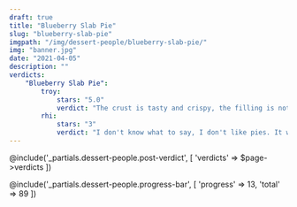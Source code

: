 ```yaml
---
draft: true
title: "Blueberry Slab Pie"
slug: "blueberry-slab-pie"
imgpath: "/img/dessert-people/blueberry-slab-pie/"
img: "banner.jpg"
date: "2021-04-05"
description: ""
verdicts:
    "Blueberry Slab Pie":
        troy:
            stars: "5.0"
            verdict: "The crust is tasty and crispy, the filling is not-too-sweet and perfectly spiced"
        rhi:
            stars: "3"
            verdict: "I don't know what to say, I don't like pies. It was fine, I guess?"
---
```


@include('_partials.dessert-people.post-verdict', [ 'verdicts' => $page->verdicts ])

<div class="mt-8">
@include('_partials.dessert-people.progress-bar', [ 'progress' => 13, 'total' => 89 ])
</div>
